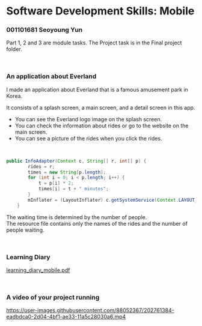 # Software Development Skills: Mobile
### 001101681 Seoyoung Yun
Part 1, 2 and 3 are module tasks.
The Project task is in the Final project folder.

<br>

### An application about Everland
I made an application about Everland that is a famous amusement park in Korea.

It consists of a splash screen, a main screen, and a detail screen in this app.
- You can see the Everland logo image on the splash screen.
- You can check the information about rides or go to the website on the main screen.
- You can see a picture of the rides when you click the rides.

<br>

```java
public InfoAdapter(Context c, String[] r, int[] p) {
        rides = r;
        times = new String[p.length];
        for (int i = 0; i < p.length; i++) {
            t = p[i] * 2;
            times[i] = t + " minutes";
        }
        mInflater = (LayoutInflater) c.getSystemService(Context.LAYOUT_INFLATER_SERVICE);
    } 
```
The waiting time is determined by the number of people. <br>
The resource file contains only the names of the rides and the number of people waiting.

<br>

### Learning Diary
[learning_diary_mobile.pdf](https://github.com/syoung102/Software-Development-Skills-Mobile/files/10043284/learning_diary_mobile.pdf)

<br>


### A video of your project running 
https://user-images.githubusercontent.com/88052367/202761384-eadbdca0-2d04-4bf1-ae33-11a5c28030a6.mp4



